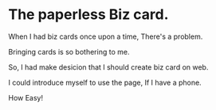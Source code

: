 # The paperless Biz card.
When I had biz cards once upon a time, There's a problem.

Bringing cards is so bothering to me.

So, I had make desicion that I should create biz card on web.

I could introduce myself to use the page, If I have a phone.

How Easy!
